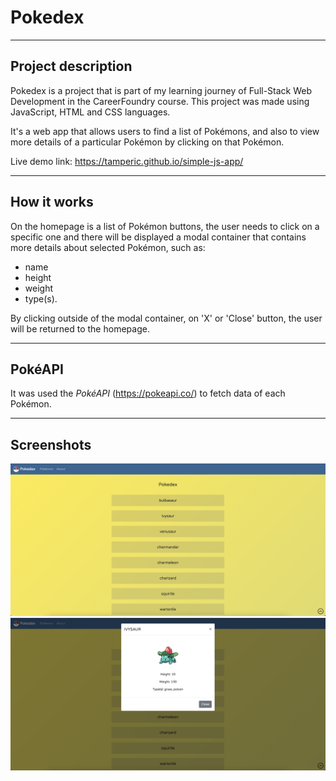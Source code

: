 # Pokedex

___

## Project description

Pokedex is a project that is part of my learning journey of Full-Stack Web Development in the CareerFoundry course. This project was made using JavaScript, HTML and CSS languages.

It's a web app that allows users to find a list of Pokémons, and also to view more details of a particular Pokémon by clicking on that Pokémon.

Live demo link: https://tamperic.github.io/simple-js-app/

___

## How it works

On the homepage is a list of Pokémon buttons, the user needs to click on a specific one and there will be displayed a modal container that contains more details about selected Pokémon, such as:
- name
- height
- weight
- type(s).

By clicking outside of the modal container, on 'X' or 'Close' button, the user will be returned to the homepage.

___

## PokéAPI

It was used the _PokéAPI_ (https://pokeapi.co/) to fetch data of each Pokémon.

___

## Screenshots

<div>
    <img src="img/Pokedex - Screenshot(1).png">
    <img src="img/Pokedex - Screenshot(2).png">
</div>
